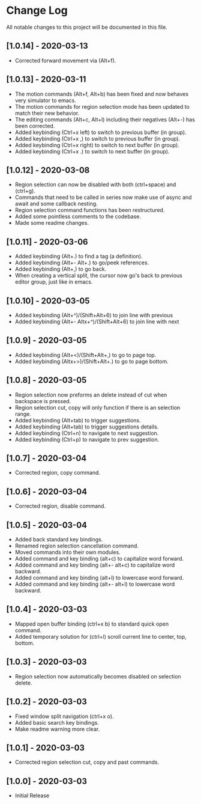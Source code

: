 # Change Log

All notable changes to this project will be documented in this file.

## [1.0.14] - 2020-03-13
- Corrected forward movement via (Alt+f).

## [1.0.13] - 2020-03-11
- The motion commands (Alt+f, Alt+b) has been fixed and now behaves very simulator to emacs.
- The motion commands for region selection mode has been updated to match their new behavior.
- The editing commands (Alt+c, Alt+l) including their negatives (Alt+-) has been corrected.
- Added keybinding (Ctrl+x left) to switch to previous buffer (in group).
- Added keybinding (Ctrl+x ,) to switch to previous buffer (in group).
- Added keybinding (Ctrl+x right) to switch to next buffer (in group).
- Added keybinding (Ctrl+x .) to switch to next buffer (in group).

## [1.0.12] - 2020-03-08
- Region selection can now be disabled with both (ctrl+space) and (ctrl+g).
- Commands that need to be called in series now make use of async and await and some callback nesting.
- Region selection command functions has been restructured.
- Added some pointless comments to the codebase.
- Made some readme changes.

## [1.0.11] - 2020-03-06
- Added keybinding (Alt+.) to find a tag (a definition).
- Added keybinding (Alt+- Alt+.) to go/peek references.
- Added keybinding (Alt+,) to go back.
- When creating a vertical split, the cursor now go's back to previous editor group, just like in emacs.

## [1.0.10] - 2020-03-05
- Added keybinding (Alt+^)/(Shift+Alt+6) to join line with previous
- Added keybinding (Alt+- Altx+^)/(Shift+Alt+6) to join line with next

## [1.0.9] - 2020-03-05
- Added keybinding (Alt+<)/(Shift+Alt+,) to go to page top.
- Added keybinding (Altx+>)/(Shift+Alt+.) to go to page bottom.

## [1.0.8] - 2020-03-05
- Region selection now preforms an delete instead of cut when backspace is pressed.
- Region selection cut, copy will only function if there is an selection range.
- Added keybinding (Alt+tab) to trigger suggestions.
- Added keybinding (Alt+tab) to trigger suggestions details.
- Added keybinding (Ctrl+n) to navigate to next suggestion.
- Added keybinding (Ctrl+p) to navigate to prev suggestion.

## [1.0.7] - 2020-03-04
- Corrected region, copy command.

## [1.0.6] - 2020-03-04
- Corrected region, disable command.

## [1.0.5] - 2020-03-04
- Added back standard key bindings.
- Renamed region selection cancellation command.
- Moved commands into their own modules.
- Added command and key binding (alt+c) to capitalize word forward.
- Added command and key binding (alt+- alt+c) to capitalize word backward.
- Added command and key binding (alt+l) to lowercase word forward.
- Added command and key binding (alt+- alt+l) to lowercase word backward.

## [1.0.4] - 2020-03-03
- Mapped open buffer binding (ctrl+x b) to standard quick open command.
- Added temporary solution for (ctrl+l) scroll current line to center, top, bottom.

## [1.0.3] - 2020-03-03
- Region selection now automatically becomes disabled on selection delete.

## [1.0.2] - 2020-03-03
- Fixed window split navigation (ctrl+x o).
- Added basic search key bindings.
- Make readme warning more clear.

## [1.0.1] - 2020-03-03
- Corrected region selection cut, copy and past commands.

## [1.0.0] - 2020-03-03
- Initial Release
